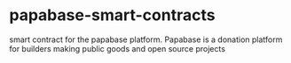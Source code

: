 # papabase-smart-contracts
smart contract for the papabase platform. Papabase is a donation platform for builders making public goods and open source projects
